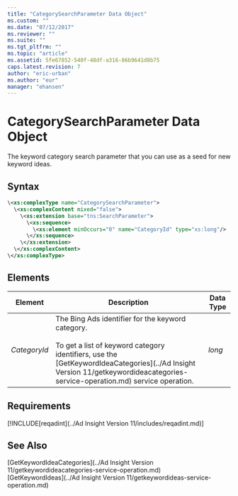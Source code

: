 ```yaml
---
title: "CategorySearchParameter Data Object"
ms.custom: ""
ms.date: "07/12/2017"
ms.reviewer: ""
ms.suite: ""
ms.tgt_pltfrm: ""
ms.topic: "article"
ms.assetid: 5fe67852-540f-48df-a316-86b9641d8b75
caps.latest.revision: 7
author: "eric-urban"
ms.author: "eur"
manager: "ehansen"
---
```

# CategorySearchParameter Data Object
The keyword category search parameter that you can use as a seed for new keyword ideas.

## Syntax

```xml
\<xs:complexType name="CategorySearchParameter">
  \<xs:complexContent mixed="false">
    \<xs:extension base="tns:SearchParameter">
      \<xs:sequence>
        \<xs:element minOccurs="0" name="CategoryId" type="xs:long"/>
      \</xs:sequence>
    \</xs:extension>
  \</xs:complexContent>
\</xs:complexType>
```

## <a name="Elements"></a>Elements

|Element|Description|Data Type|
|-----------|---------------|-------------|
|*CategoryId*|The Bing Ads identifier for the keyword category.<br/><br/>To get a list of keyword category identifiers, use the [GetKeywordIdeaCategories](../Ad Insight Version 11/getkeywordideacategories-service-operation.md) service operation.|*long*|

## Requirements
[!INCLUDE[reqadint](../Ad Insight Version 11/includes/reqadint.md)]
## See Also
[GetKeywordIdeaCategories](../Ad Insight Version 11/getkeywordideacategories-service-operation.md)  
[GetKeywordIdeas](../Ad Insight Version 11/getkeywordideas-service-operation.md)  

